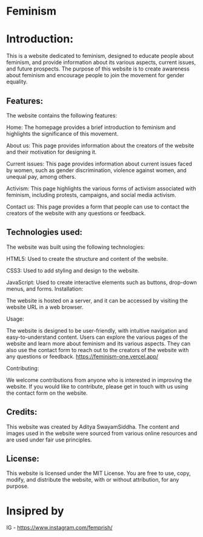 # Feminism
# Introduction:

This is a website dedicated to feminism, designed to educate people about feminism, and provide information about its various aspects, current issues, and future prospects. The purpose of this website is to create awareness about feminism and encourage people to join the movement for gender equality.

## Features:

The website contains the following features:

Home:
The homepage provides a brief introduction to feminism and highlights the significance of this movement.

About us:
This page provides information about the creators of the website and their motivation for designing it.

Current issues:
This page provides information about current issues faced by women, such as gender discrimination, violence against women, and unequal pay, among others.

Activism:
This page highlights the various forms of activism associated with feminism, including protests, campaigns, and social media activism.

Contact us:
This page provides a form that people can use to contact the creators of the website with any questions or feedback.

## Technologies used:

The website was built using the following technologies:

HTML5: Used to create the structure and content of the website.

CSS3: Used to add styling and design to the website.

JavaScript: Used to create interactive elements such as buttons, drop-down menus, and forms.
Installation:

The website is hosted on a server, and it can be accessed by visiting the website URL in a web browser.

Usage:

The website is designed to be user-friendly, with intuitive navigation and easy-to-understand content. Users can explore the various pages of the website and learn more about feminism and its various aspects. They can also use the contact form to reach out to the creators of the website with any questions or feedback.
https://feminism-one.vercel.app/

Contributing:

We welcome contributions from anyone who is interested in improving the website. If you would like to contribute, please get in touch with us using the contact form on the website.

## Credits:

This website was created by Aditya SwayamSiddha. The content and images used in the website were sourced from various online resources and are used under fair use principles.

## License:

This website is licensed under the MIT License. You are free to use, copy, modify, and distribute the website, with or without attribution, for any purpose.

# Insipred by
IG - https://www.instagram.com/femprish/
